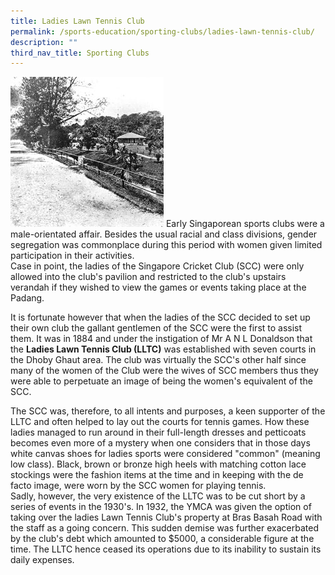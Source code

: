 ```yaml
---
title: Ladies Lawn Tennis Club
permalink: /sports-education/sporting-clubs/ladies-lawn-tennis-club/
description: ""
third_nav_title: Sporting Clubs
---
```

![Ladies Lawn Tennis Club](/images/Sport%20Education/Sporting%20Clubs/LadiesLTC.jpeg)
Early Singaporean sports clubs were a male-orientated affair. Besides the usual racial and class divisions, gender segregation was commonplace during this period with women given limited participation in their activities.   
Case in point, the ladies of the Singapore Cricket Club (SCC) were only allowed into the club's pavilion and restricted to the club's upstairs verandah if they wished to view the games or events taking place at the Padang.

It is fortunate however that when the ladies of the SCC decided to set up their own club the gallant gentlemen of the SCC were the first to assist them. It was in 1884 and under the instigation of Mr A N L Donaldson that the **Ladies Lawn Tennis Club (LLTC)** was established with seven courts in the Dhoby Ghaut area. The club was virtually the SCC's other half since many of the women of the Club were the wives of SCC members thus they were able to perpetuate an image of being the women's equivalent of the SCC.   

The SCC was, therefore, to all intents and purposes, a keen supporter of the LLTC and often helped to lay out the courts for tennis games. How these ladies managed to run around in their full-length dresses and petticoats becomes even more of a mystery when one considers that in those days white canvas shoes for ladies sports were considered "common" (meaning low class). Black, brown or bronze high heels with matching cotton lace stockings were the fashion items at the time and in keeping with the de facto image, were worn by the SCC women for playing tennis.   
Sadly, however, the very existence of the LLTC was to be cut short by a series of events in the 1930's. In 1932, the YMCA was given the option of taking over the ladies Lawn Tennis Club's property at Bras Basah Road with the staff as a going concern. This sudden demise was further exacerbated by the club's debt which amounted to $5000, a considerable figure at the time. The LLTC hence ceased its operations due to its inability to sustain its daily expenses.